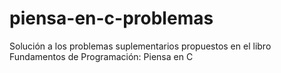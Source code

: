 # piensa-en-c-problemas
Solución a los problemas suplementarios propuestos en el libro Fundamentos de Programación: Piensa en C
